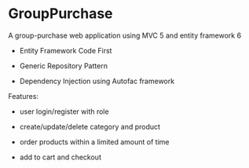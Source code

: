 # GroupPurchase
A group-purchase web application using MVC 5 and entity framework 6

* Entity Framework Code First

* Generic Repository Pattern

* Dependency Injection using Autofac framework

Features:
- user login/register with role

- create/update/delete category and product

- order products within a limited amount of time

- add to cart and checkout
